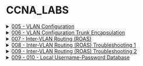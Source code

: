 # CCNA_LABS
<!-- comment -->

<!-- 5 -->
<details>
<summary>
<a href="/Labs/005 - VLAN Configuration">005 - VLAN Configuration</a>
</summary>
  
![](/images/005.png)
</details>
<!-- 6 -->
<details>
<summary>
<a href="/Labs/006 - VLAN Configuration Trunk Encapsulation">006 - VLAN Configuration Trunk Encapsulation</a>
</summary>
  
![](/images/006.png)

</details>
<!-- 7 -->
<details>
<summary>
<a href="/Labs/007 - Inter-VLAN Routing (ROAS)">007 - Inter-VLAN Routing (ROAS)</a>
</summary>
  
![](/images/007.png)
</details>
<!-- 8 -->
<details>
<summary>
<a href="/Labs/008 - Inter-VLAN Routing (ROAS) Troubleshooting 1">008 - Inter-VLAN Routing (ROAS) Troubleshooting 1</a>
</summary>
  
![](/images/008.png)
</details>
<!-- 9 -->
<details>
<summary>
<a href="/Labs/009 - Inter-VLAN Routing (ROAS) Troubleshooting 2">009 - Inter-VLAN Routing (ROAS) Troubleshooting 2</a>
</summary>
  
![](/images/009.png)
</details>
<!-- 10 -->
<details>
<summary>
<a href="/Labs/010 - Local Username-Password Database">009 - 010 - Local Username-Password Database</a>
</summary>
  
![](/images/010.png)
</details>
